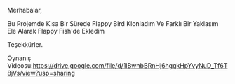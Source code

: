 Merhabalar,

Bu Projemde Kısa Bir Sürede Flappy Bird Klonladım Ve Farklı Bir Yaklaşım Ele Alarak Flappy Fish'de Ekledim 

Teşekkürler.

Oynanış Videosu:https://drive.google.com/file/d/1lBwnbBRnHj6hgqkHpYvyNuD_Tf6T8jVs/view?usp=sharing


